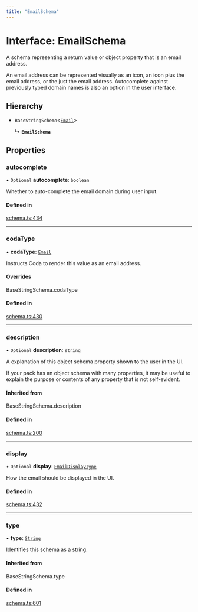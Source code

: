 ```yaml
---
title: "EmailSchema"
---
```

# Interface: EmailSchema

A schema representing a return value or object property that is an email address.

An email address can be represented visually as an icon, an icon plus the email address, or
the just the email address.  Autocomplete against previously typed domain names is
also an option in the user interface.

## Hierarchy

- `BaseStringSchema`<[`Email`](../enums/ValueHintType.md#email)\>

  ↳ **`EmailSchema`**

## Properties

### autocomplete

• `Optional` **autocomplete**: `boolean`

Whether to auto-complete the email domain during user input.

#### Defined in

[schema.ts:434](https://github.com/coda/packs-sdk/blob/main/schema.ts#L434)

___

### codaType

• **codaType**: [`Email`](../enums/ValueHintType.md#email)

Instructs Coda to render this value as an email address.

#### Overrides

BaseStringSchema.codaType

#### Defined in

[schema.ts:430](https://github.com/coda/packs-sdk/blob/main/schema.ts#L430)

___

### description

• `Optional` **description**: `string`

A explanation of this object schema property shown to the user in the UI.

If your pack has an object schema with many properties, it may be useful to
explain the purpose or contents of any property that is not self-evident.

#### Inherited from

BaseStringSchema.description

#### Defined in

[schema.ts:200](https://github.com/coda/packs-sdk/blob/main/schema.ts#L200)

___

### display

• `Optional` **display**: [`EmailDisplayType`](../enums/EmailDisplayType.md)

How the email should be displayed in the UI.

#### Defined in

[schema.ts:432](https://github.com/coda/packs-sdk/blob/main/schema.ts#L432)

___

### type

• **type**: [`String`](../enums/ValueType.md#string)

Identifies this schema as a string.

#### Inherited from

BaseStringSchema.type

#### Defined in

[schema.ts:601](https://github.com/coda/packs-sdk/blob/main/schema.ts#L601)
